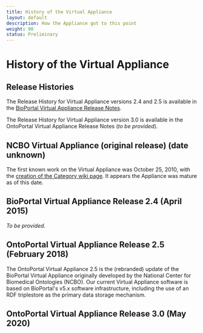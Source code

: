 ```yaml
---
title: History of the Virtual Appliance
layout: default
description: How the Appliance got to this point
weight: 90
status: Preliminary
---
```


# History of the Virtual Appliance

## Release Histories

The Release History for Virtual Appliance versions 2.4 and 2.5 is available in the [BioPortal Virtual Appliance Release Notes](https://www.bioontology.org/wiki/BioPortal_Virtual_Appliance_Release_Notes).

The Release History for Virtual Appliance version 3.0 is available in the 
OntoPortal Virtual Appliance Release Notes (_to be provided_).

## NCBO Virtual Appliance (original release) (date unknown)

The first known work on the Virtual Appliance was October 25, 2010, with the [creation of the Category wiki page](https://www.bioontology.org/mediawiki/index.php?title=Category:NCBO_Virtual_Appliance&oldid=10295). 
It appears the Appliance was mature as of this date.

## BioPortal Virtual Appliance Release 2.4 (April 2015)

_To be provided_.

## OntoPortal Virtual Appliance Release 2.5 (February 2018)

The OntoPortal Virtual Appliance 2.5 is the (rebranded) update of the BioPortal Virtual Appliance originally developed by the National Center for Biomedical Ontologies (NCBO). Our current Virtual Appliance software is based on BioPortal's v5.x software infrastructure, including the use of an RDF triplestore as the primary data storage mechanism.

## OntoPortal Virtual Appliance Release 3.0 (May 2020)

